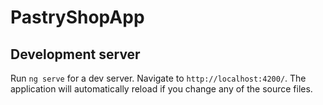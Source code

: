 # PastryShopApp

## Development server

Run `ng serve` for a dev server. Navigate to `http://localhost:4200/`. The application will automatically reload if you change any of the source files.
